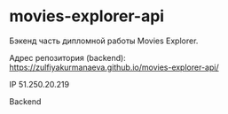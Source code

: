 # movies-explorer-api

Бэкенд часть дипломной работы Movies Explorer.

Адрес репозитория (backend): https://zulfiyakurmanaeva.github.io/movies-explorer-api/

IP 51.250.20.219

Backend 
